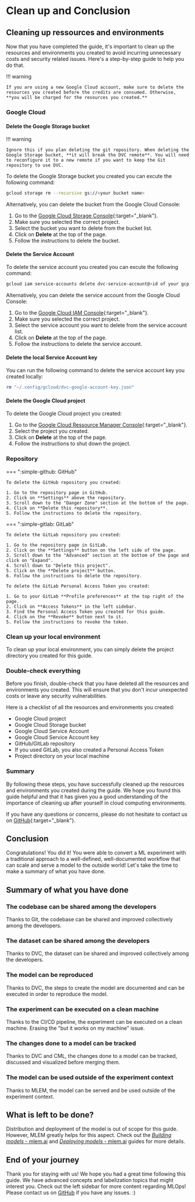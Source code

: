 # Clean up and Conclusion

## Cleaning up ressources and environments

Now that you have completed the guide, it's important to clean up the resources and environments you created to avoid incurring unnecessary costs and security related issues. Here's a step-by-step guide to help you do that.

!!! warning

    If you are using a new Google Cloud account, make sure to delete the resources you created before the credits are consumed. Otherwise, **you will be charged for the resources you created.**

### Google Cloud

#### Delete the Google Storage bucket

!!! warning

    Ignore this if you plan deleting the git repository. When deleting the Google Storage bucket, **it will break the DVC remote**. You will need to reconfigure it to a new remote if you want to keep the Git repository to use DVC.

To delete the Google Storage bucket you created you can excute the following command:

```sh title="Execute the following command(s) in a terminal"
gcloud storage rm --recursive gs://<your bucket name>
```

Alternatively, you can delete the bucket from the Google Cloud Console:

1. Go to the [Google Cloud Storage Console](https://console.cloud.google.com/storage){:target="_blank"}.
2. Make sure you selected the correct project.
3. Select the bucket you want to delete from the bucket list.
4. Click on **Delete** at the top of the page.
5. Follow the instructions to delete the bucket.

#### Delete the Service Account

To delete the service account you created you can excute the following command:

```sh title="Execute the following command(s) in a terminal"
gcloud iam service-accounts delete dvc-service-account@<id of your gcp project>.iam.gserviceaccount.com
```

Alternatively, you can delete the service account from the Google Cloud Console:

1. Go to the [Google Cloud IAM Console](https://console.cloud.google.com/iam-admin/serviceaccounts){:target="_blank"}.
2. Make sure you selected the correct project.
3. Select the service account you want to delete from the service account list.
4. Click on **Delete** at the top of the page.
5. Follow the instructions to delete the service account.

#### Delete the local Service Account key

You can run the following command to delete the service account key you created locally:

```sh title="Execute the following command(s) in a terminal"
rm "~/.config/gcloud/dvc-google-account-key.json"
```

#### Delete the Google Cloud project

To delete the Google Cloud project you created:

1. Go to the [Google Cloud Ressource Manager Console](https://console.cloud.google.com/cloud-resource-manager){:target="_blank"}.
2. Select the project you created.
3. Click on **Delete** at the top of the page.
4. Follow the instructions to shut down the project.

### Repository

=== ":simple-github: GitHub"

    To delete the GitHub repository you created:

    1. Go to the repository page in GitHub.
    2. Click on **Settings** above the repository.
    3. Scroll down to the "Danger Zone" section at the bottom of the page.
    4. Click on **Delete this repository**.
    5. Follow the instructions to delete the repository.

=== ":simple-gitlab: GitLab"

    To delete the GitLab repository you created:

    1. Go to the repository page in GitLab.
    2. Click on the **Settings** button on the left side of the page.
    3. Scroll down to the "Advanced" section at the bottom of the page and click on "Expand".
    4. Scroll down to "Delete this project".
    5. Click on the **Delete project** button.
    6. Follow the instructions to delete the repository.

    To delete the GitLab Personal Access Token you created:

    1. Go to your GitLab **Profile preferences** at the top right of the page.
    2. Click on **Access Tokens** in the left sidebar.
    3. Find the Personal Access Token you created for this guide.
    4. Click on the **Revoke** button next to it.
    5. Follow the instructions to revoke the token.

### Clean up your local environment

To clean up your local environment, you can simply delete the project directory you created for this guide.

### Double-check everything

Before you finish, double-check that you have deleted all the resources and environments you created. This will ensure that you don't incur unexpected costs or leave any security vulnerabilities.

Here is a checklist of all the resources and environments you created:

- Google Cloud project
- Google Cloud Storage bucket
- Google Cloud Service Account
- Google Cloud Service Account key
- GitHub/GitLab repository
- If you used GitLab, you also created a Personal Access Token
- Project directory on your local machine

### Summary

By following these steps, you have successfully cleaned up the resources and environments you created during the guide. We hope you found this guide helpful and that it has given you a good understanding of the importance of cleaning up after yourself in cloud computing environments.

If you have any questions or concerns, please do not hesitate to contact us on [GitHub](https://github.com/csia-pme/a-guide-to-mlops){:target="_blank"}.

## Conclusion

Congratulations! You did it! You were able to convert a ML experiment with a traditional approach to a well-defined, well-documented workflow that can scale and serve a model to the outside world! Let's take the time to make a summary of what you have done.

## Summary of what you have done

### The codebase can be shared among the developers

Thanks to Git, the codebase can be shared and improved collectively among the developers.

### The dataset can be shared among the developers

Thanks to DVC, the dataset can be shared and improved collectively among the developers.

### The model can be reproduced

Thanks to DVC, the steps to create the model are documented and can be executed in order to reproduce the model.

### The experiment can be executed on a clean machine

Thanks to the CI/CD pipeline, the experiment can be executed on a clean machine. Erasing the "but it works on my machine" issue.

### The changes done to a model can be tracked

Thanks to DVC and CML, the changes done to a model can be tracked, discussed and visualized before merging them.

### The model can be used outside of the experiment context

Thanks to MLEM, the model can be served and be used outside of the experiment context.

## What is left to be done?

Distribution and deployment of the model is out of scope for this guide. However, MLEM greatly helps for this aspect. Check out the [_Building models_ - mlem.ai](https://mlem.ai/doc/user-guide/building) and [_Deploying models_ - mlem.ai](https://mlem.ai/doc/user-guide/deploying) guides for more details.

## End of your journey

Thank you for staying with us! We hope you had a great time following this guide. We have advanced concepts and labelization topics that might interest you. Check out the left sidebar for more content regarding MLOps! Please contact us on [GitHub](https://github.com/csia-pme/a-guide-to-mlops) if you have any issues. :)
